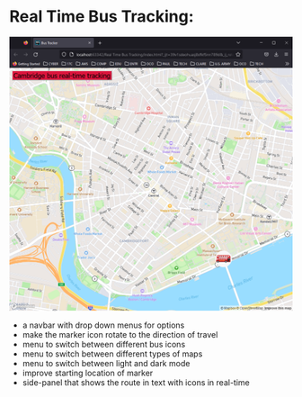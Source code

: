 # Real Time Bus Tracking:

![](ScreenShots/01_ScreenShot.png)

* a navbar with drop down menus for options
* make the marker icon rotate to the direction of travel
* menu to switch between different bus icons
* menu to switch between different types of maps
* menu to switch between light and dark mode
* improve starting location of marker
* side-panel that shows the route in text with icons in real-time
